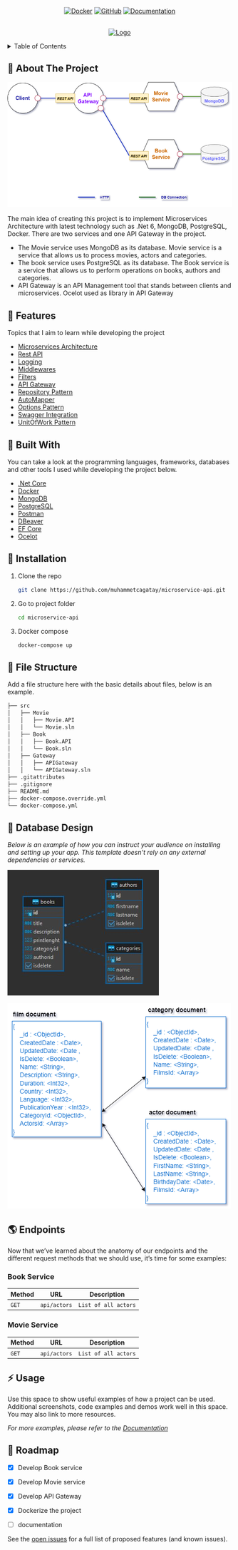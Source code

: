 
<div align="center">
  
[![Docker](https://img.shields.io/badge/Docker-available-green.svg?style=flat&logo=docker)](https://github.com/muhammetcagatay/microservice-api#electric_plug-installation)
[![GitHub](https://img.shields.io/github/license/emalderson/ThePhish)](https://github.com/emalderson/ThePhish/blob/master/LICENSE)
[![Documentation](https://img.shields.io/badge/Documentation-complete-green.svg?style=flat)](https://github.com/muhammetcagatay/microservice-api)
  
</div>


<!-- PROJECT LOGO -->
<br />
<div align="center">
  <a href="https://github.com/muhammetcagatay/VivaceAPI">
    <img src="https://miro.medium.com/max/1024/0*FiZBsN6fu2FuH7nw.png" alt="Logo" width="200">
  </a>

  <p align="center">

  </p>
</div>



<!-- TABLE OF CONTENTS -->
<details>
  <summary>Table of Contents</summary>
  <ol>
    <li><a href="#beginner-about-the-project">About The Project</a></li>
    <li><a href="#-features">Features</a></li>
    <li><a href="#hammer-built-with">Built With</a></li>
    <li><a href="#electric_plug-installation">Installation</a></li>
    <li><a href="#file_folder-file-structure">File Structure</a></li>
    <li><a href="#nut_and_bolt-database-design">Database Design</a></li>
    <li><a href="#earth_americas-endpoints">Endpoints</a></li>
    
  </ol>
</details>



<!-- ABOUT THE PROJECT -->
## :beginner: About The Project

<div align="center">

![Movie Services](./assets/architecture_diagram.png)

</div>




The main idea of ​​creating this project is to implement Microservices Architecture with  latest technology such as .Net 6, MongoDB, PostgreSQL, Docker. There are two services and one API Gateway in the project.

* The Movie service uses MongoDB as its database. Movie service is a service that allows us to process movies, actors and categories.
* The book service uses PostgreSQL as its database. The Book service is a service that allows us to perform operations on books, authors and categories.
* API Gateway is an API Management tool that stands between clients and microservices. Ocelot used as library in API Gateway


## 🎯 Features
Topics that I aim to learn while developing the project
-   [Microservices Architecture](https://github.com/muhammetcagatay/microservice-api/tree/master/src)
-   [Rest API](https://github.com/muhammetcagatay/microservice-api/tree/master/src/Movie/Movie.API)
-   [Logging](https://github.com/muhammetcagatay/microservice-api/blob/master/src/Movie/Movie.API/Logging/CustomLoggerFactory.cs)
-   [Middlewares](https://github.com/muhammetcagatay/microservice-api/tree/master/src/Movie/Movie.API/Middlewares)
-   [Filters](https://github.com/muhammetcagatay/microservice-api/blob/master/src/Book/Book.API/Filters/NotFoundFilter.cs)
-   [API Gateway](www.empty.com)
-   [Repository Pattern](https://github.com/muhammetcagatay/microservice-api/tree/master/src/Movie/Movie.API/Data)
-   [AutoMapper](https://github.com/muhammetcagatay/microservice-api/tree/master/src/Book/Book.API/Mapper)
-   [Options Pattern](https://github.com/muhammetcagatay/microservice-api/tree/master/src/Movie/Movie.API/Models/Settings)
-   [Swagger Integration](https://github.com/muhammetcagatay/microservice-api/blob/master/src/Book/Book.API/Program.cs)
-   [UnitOfWork Pattern](https://github.com/muhammetcagatay/microservice-api/tree/master/src/Book/Book.API/Data/UnitOfWorks)

## :hammer: Built With

You can take a look at the programming languages, frameworks, databases and other tools I used while developing the project below.

* [.Net Core](https://nextjs.org/)
* [Docker](https://reactjs.org/)
* [MongoDB](https://vuejs.org/)
* [PostgreSQL](https://angular.io/)
* [Postman](https://svelte.dev/)
* [DBeaver](https://laravel.com)
* [EF Core](https://getbootstrap.com)
* [Ocelot](https://getbootstrap.com)


## :electric_plug: Installation

1. Clone the repo
   ```sh
   git clone https://github.com/muhammetcagatay/microservice-api.git
   ```
2. Go to project folder
   ```sh
   cd microservice-api
   ```
3. Docker compose
   ```sh
   docker-compose up
   ```


<!-- GETTING STARTED -->


## :file_folder: File Structure

Add a file structure here with the basic details about files, below is an example.

```
├── src
│   ├── Movie
│   │   ├── Movie.API
│   │   └── Movie.sln
│   ├── Book
│   │   ├── Book.API
│   │   └── Book.sln
│   ├── Gateway
│   │   ├── APIGateway
│   │   └── APIGateway.sln
├── .gitattributes
├── .gitignore
├── README.md
├── docker-compose.override.yml
└── docker-compose.yml
```



## :nut_and_bolt: Database Design

_Below is an example of how you can instruct your audience on installing and setting up your app. This template doesn't rely on any external dependencies or services._

![BookDB](./assets/bookdb_diagram.JPG)

![MovieDB](./assets/moviedb_diagram.png)
<!-- Endpoints -->
## :earth_americas: Endpoints
Now that we’ve learned about the anatomy of our endpoints and the different request methods that we should use, it’s time for some examples:

### Book Service

| Method | URL | Description |
| --- | --- | --- |
| `GET` | `api/actors` | `List of all actors` |

### Movie Service

| Method | URL | Description |
| --- | --- | --- |
| `GET` | `api/actors` | `List of all actors` |

<!-- USAGE EXAMPLES -->
## :zap: Usage

Use this space to show useful examples of how a project can be used. Additional screenshots, code examples and demos work well in this space. You may also link to more resources.

_For more examples, please refer to the [Documentation](https://example.com)_




<!-- ROADMAP -->
## :rocket: Roadmap

- [x] Develop Book service
- [x] Develop Movie service
- [x] Develop API Gateway
- [x] Dockerize the project
- [ ] documentation


See the [open issues](https://github.com/othneildrew/Best-README-Template/issues) for a full list of proposed features (and known issues).


<!-- MARKDOWN LINKS & IMAGES -->
<!-- https://www.markdownguide.org/basic-syntax/#reference-style-links -->
[contributors-shield]: https://img.shields.io/github/contributors/othneildrew/Best-README-Template.svg?style=for-the-badge
[contributors-url]: https://github.com/othneildrew/Best-README-Template/graphs/contributors
[forks-shield]: https://img.shields.io/github/forks/othneildrew/Best-README-Template.svg?style=for-the-badge
[forks-url]: https://github.com/othneildrew/Best-README-Template/network/members
[stars-shield]: https://img.shields.io/github/stars/othneildrew/Best-README-Template.svg?style=for-the-badge
[stars-url]: https://github.com/othneildrew/Best-README-Template/stargazers
[issues-shield]: https://img.shields.io/github/issues/othneildrew/Best-README-Template.svg?style=for-the-badge
[issues-url]: https://github.com/othneildrew/Best-README-Template/issues
[license-shield]: https://img.shields.io/github/license/othneildrew/Best-README-Template.svg?style=for-the-badge
[license-url]: https://github.com/othneildrew/Best-README-Template/blob/master/LICENSE.txt
[linkedin-shield]: https://img.shields.io/badge/-LinkedIn-black.svg?style=for-the-badge&logo=linkedin&colorB=555
[linkedin-url]: https://linkedin.com/in/othneildrew
[product-screenshot]: images/screenshot.png

